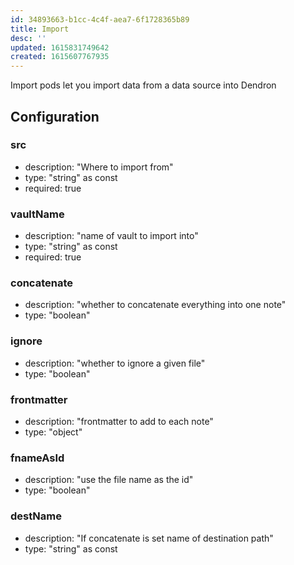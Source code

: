 ```yaml
---
id: 34893663-b1cc-4c4f-aea7-6f1728365b89
title: Import
desc: ''
updated: 1615831749642
created: 1615607767935
---
```


Import pods let you import data from a data source into Dendron

## Configuration

### src
* description: "Where to import from"
* type: "string" as const
* required: true

### vaultName
* description: "name of vault to import into"
* type: "string" as const
* required: true


### concatenate
* description: "whether to concatenate everything into one note"
* type: "boolean"

### ignore
* description: "whether to ignore a given file"
* type: "boolean"


### frontmatter
* description: "frontmatter to add to each note"
* type: "object"

### fnameAsId
* description: "use the file name as the id"
* type: "boolean"

### destName
* description: "If concatenate is set name of destination path"
* type: "string" as const
